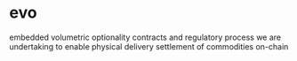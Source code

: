# evo
embedded volumetric optionality contracts and regulatory process we are undertaking to enable physical delivery settlement of commodities on-chain
